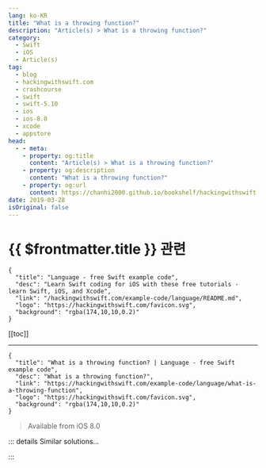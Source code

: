 ```yaml
---
lang: ko-KR
title: "What is a throwing function?"
description: "Article(s) > What is a throwing function?"
category:
  - Swift
  - iOS
  - Article(s)
tag: 
  - blog
  - hackingwithswift.com
  - crashcourse
  - swift
  - swift-5.10
  - ios
  - ios-8.0
  - xcode
  - appstore
head:
  - - meta:
    - property: og:title
      content: "Article(s) > What is a throwing function?"
    - property: og:description
      content: "What is a throwing function?"
    - property: og:url
      content: https://chanhi2000.github.io/bookshelf/hackingwithswift.com/example-code/language/what-is-a-throwing-function.html
date: 2019-03-28
isOriginal: false
---
```


# {{ $frontmatter.title }} 관련

```component VPCard
{
  "title": "Language - free Swift example code",
  "desc": "Learn Swift coding for iOS with these free tutorials - learn Swift, iOS, and Xcode",
  "link": "/hackingwithswift.com/example-code/language/README.md",
  "logo": "https://hackingwithswift.com/favicon.svg",
  "background": "rgba(174,10,10,0.2)"
}
```

[[toc]]

---

```component VPCard
{
  "title": "What is a throwing function? | Language - free Swift example code",
  "desc": "What is a throwing function?",
  "link": "https://hackingwithswift.com/example-code/language/what-is-a-throwing-function",
  "logo": "https://hackingwithswift.com/favicon.svg",
  "background": "rgba(174,10,10,0.2)"
}
```

> Available from iOS 8.0

<!-- TODO: 작성 -->

<!-- 
Throwing functions are those that will flag up errors if problems happen, and Swift requires you to handle those errors in your code.

To make a throwing function, just write `throws` before your function’s return value. You should define the error types you can throw, so users of this function know what to expect.

As an example, try adding this custom error enum to a playground:

```swift
enum LoginErrors: Error {
    case badUsername
    case badPassword
}
```

We can now use that to create a throwing function called `login()`. If the username is empty we’ll throw `badUsername`, if the password is empty we’ll throw `badPassword`, and if both are non-empty we’ll return true:

```swift
func login(username: String, password: String) throws -> Bool {
    if username.isEmpty { throw LoginErrors.badUsername }
    if password.isEmpty { throw LoginErrors.badPassword }
    return true
}
```

Because that function throws errors, it must be called using either `try`, `try?`, or `try!`.

There’s a subtle difference between throwing functions and functions that return optionals, but it’s usually a better idea to use throwing functions if there might be several different reasons why the function failed.

-->

::: details Similar solutions…

<!--
/quick-start/concurrency/how-to-call-async-throwing-functions">How to call async throwing functions 
/example-code/testing/how-to-test-throwing-functions">How to test throwing functions 
/quick-start/concurrency/what-is-an-asynchronous-function">What is an asynchronous function? 
/quick-start/concurrency/what-is-a-synchronous-function">What is a synchronous function? 
/quick-start/concurrency/how-to-call-an-async-function-using-async-let">How to call an async function using async let</a>
-->

:::

